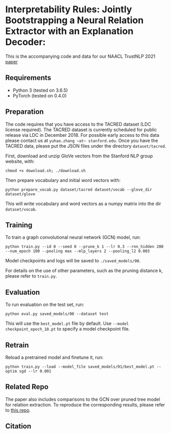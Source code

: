# Interpretability Rules: Jointly Bootstrapping a Neural Relation Extractor with an Explanation Decoder: 

This is the accompanying code and data for our NAACL TrustNLP 2021 [paper](http://clulab.cs.arizona.edu/papers/trustNLP2021_edin.pdf) 

## Requirements

- Python 3 (tested on 3.6.5)
- PyTorch (tested on 0.4.0)

## Preparation

The code requires that you have access to the TACRED dataset (LDC license required). The TACRED dataset is currently scheduled for public release via LDC in December 2018. For possible early access to this data please contact us at `yuhao.zhang ~at~ stanford.edu`. Once you have the TACRED data, please put the JSON files under the directory `dataset/tacred`.

First, download and unzip GloVe vectors from the Stanford NLP group website, with:
```
chmod +x download.sh; ./download.sh
```

Then prepare vocabulary and initial word vectors with:
```
python prepare_vocab.py dataset/tacred dataset/vocab --glove_dir dataset/glove
```

This will write vocabulary and word vectors as a numpy matrix into the dir `dataset/vocab`.

## Training

To train a graph convolutional neural network (GCN) model, run:
```
python train.py --id 0 --seed 0 --prune_k 1 --lr 0.3 --rnn_hidden 200 --num_epoch 100 --pooling max --mlp_layers 2 --pooling_l2 0.003
```

Model checkpoints and logs will be saved to `./saved_models/00`.


For details on the use of other parameters, such as the pruning distance k, please refer to `train.py`.

## Evaluation

To run evaluation on the test set, run:
```
python eval.py saved_models/00 --dataset test
```

This will use the `best_model.pt` file by default. Use `--model checkpoint_epoch_10.pt` to specify a model checkpoint file.

## Retrain

Reload a pretrained model and finetune it, run:
```
python train.py --load --model_file saved_models/01/best_model.pt --optim sgd --lr 0.001
```

## Related Repo

The paper also includes comparisons to the GCN over pruned tree model for relation extraction. To reproduce the corresponding results, please refer to [this repo](https://github.com/qipeng/gcn-over-pruned-trees).

## Citation